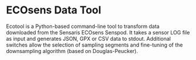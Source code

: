 # ECOsens Data Tool

Ecotool is a Python-based command-line tool to transform data downloaded from the Sensaris ECOsens Senspod. It takes a sensor LOG file as input and generates JSON, GPX or CSV data to stdout. Additional switches allow the selection of sampling segments and fine-tuning of the downsampling algorithm (based on Douglas-Peucker).

